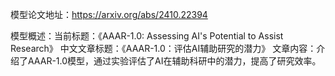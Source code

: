 模型论文地址：https://arxiv.org/abs/2410.22394

模型概述：当前标题：《AAAR-1.0: Assessing AI's Potential to Assist Research》
中文文章标题：《AAAR-1.0：评估AI辅助研究的潜力》
文章内容：介绍了AAAR-1.0模型，通过实验评估了AI在辅助科研中的潜力，提高了研究效率。
